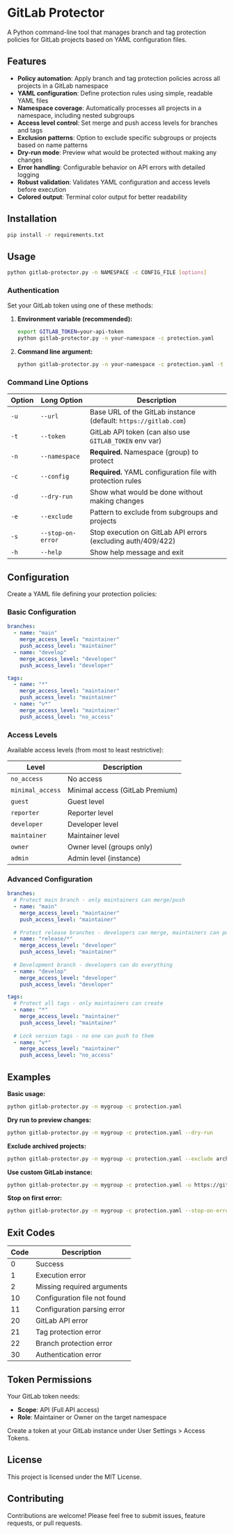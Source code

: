 # GitLab Protector

A Python command-line tool that manages branch and tag protection policies for GitLab projects based on YAML configuration files.

## Features

- **Policy automation**: Apply branch and tag protection policies across all projects in a GitLab namespace
- **YAML configuration**: Define protection rules using simple, readable YAML files
- **Namespace coverage**: Automatically processes all projects in a namespace, including nested subgroups
- **Access level control**: Set merge and push access levels for branches and tags
- **Exclusion patterns**: Option to exclude specific subgroups or projects based on name patterns
- **Dry-run mode**: Preview what would be protected without making any changes
- **Error handling**: Configurable behavior on API errors with detailed logging
- **Robust validation**: Validates YAML configuration and access levels before execution
- **Colored output**: Terminal color output for better readability

## Installation

```bash
pip install -r requirements.txt
```

## Usage

```bash
python gitlab-protector.py -n NAMESPACE -c CONFIG_FILE [options]
```

### Authentication

Set your GitLab token using one of these methods:

1. **Environment variable (recommended):**
   ```bash
   export GITLAB_TOKEN=your-api-token
   python gitlab-protector.py -n your-namespace -c protection.yaml
   ```

2. **Command line argument:**
   ```bash
   python gitlab-protector.py -n your-namespace -c protection.yaml -t your-api-token
   ```

### Command Line Options

| Option | Long Option | Description |
|--------|-------------|-------------|
| `-u` | `--url` | Base URL of the GitLab instance (default: `https://gitlab.com`) |
| `-t` | `--token` | GitLab API token (can also use `GITLAB_TOKEN` env var) |
| `-n` | `--namespace` | **Required.** Namespace (group) to protect |
| `-c` | `--config` | **Required.** YAML configuration file with protection rules |
| `-d` | `--dry-run` | Show what would be done without making changes |
| `-e` | `--exclude` | Pattern to exclude from subgroups and projects |
| `-s` | `--stop-on-error` | Stop execution on GitLab API errors (excluding auth/409/422) |
| `-h` | `--help` | Show help message and exit |

## Configuration

Create a YAML file defining your protection policies:

### Basic Configuration

```yaml
branches:
  - name: "main"
    merge_access_level: "maintainer"
    push_access_level: "maintainer"
  - name: "develop"
    merge_access_level: "developer"
    push_access_level: "developer"

tags:
  - name: "*"
    merge_access_level: "maintainer"
    push_access_level: "maintainer"
  - name: "v*"
    merge_access_level: "maintainer"
    push_access_level: "no_access"
```

### Access Levels

Available access levels (from most to least restrictive):

| Level | Description |
|-------|-------------|
| `no_access` | No access |
| `minimal_access` | Minimal access (GitLab Premium) |
| `guest` | Guest level |
| `reporter` | Reporter level |
| `developer` | Developer level |
| `maintainer` | Maintainer level |
| `owner` | Owner level (groups only) |
| `admin` | Admin level (instance) |

### Advanced Configuration

```yaml
branches:
  # Protect main branch - only maintainers can merge/push
  - name: "main"
    merge_access_level: "maintainer"
    push_access_level: "maintainer"
  
  # Protect release branches - developers can merge, maintainers can push
  - name: "release/*"
    merge_access_level: "developer"
    push_access_level: "maintainer"
  
  # Development branch - developers can do everything
  - name: "develop"
    merge_access_level: "developer"
    push_access_level: "developer"

tags:
  # Protect all tags - only maintainers can create
  - name: "*"
    merge_access_level: "maintainer"
    push_access_level: "maintainer"
  
  # Lock version tags - no one can push to them
  - name: "v*"
    merge_access_level: "maintainer"
    push_access_level: "no_access"
```

## Examples

**Basic usage:**
```bash
python gitlab-protector.py -n mygroup -c protection.yaml
```

**Dry run to preview changes:**
```bash
python gitlab-protector.py -n mygroup -c protection.yaml --dry-run
```

**Exclude archived projects:**
```bash
python gitlab-protector.py -n mygroup -c protection.yaml --exclude archived
```

**Use custom GitLab instance:**
```bash
python gitlab-protector.py -n mygroup -c protection.yaml -u https://gitlab.company.com
```

**Stop on first error:**
```bash
python gitlab-protector.py -n mygroup -c protection.yaml --stop-on-error
```

## Exit Codes

| Code | Description |
|------|-------------|
| 0 | Success |
| 1 | Execution error |
| 2 | Missing required arguments |
| 10 | Configuration file not found |
| 11 | Configuration parsing error |
| 20 | GitLab API error |
| 21 | Tag protection error |
| 22 | Branch protection error |
| 30 | Authentication error |

## Token Permissions

Your GitLab token needs:
- **Scope**: API (Full API access)
- **Role**: Maintainer or Owner on the target namespace

Create a token at your GitLab instance under User Settings > Access Tokens.

## License

This project is licensed under the MIT License.

## Contributing

Contributions are welcome! Please feel free to submit issues, feature requests, or pull requests.